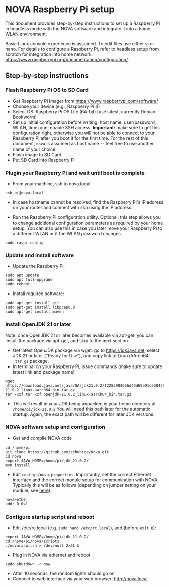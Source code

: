 # NOVA Raspberry Pi setup

This document provides step-by-step instructions to set up a Raspberry Pi in headless mode with the NOVA software and integrate it into a home WLAN environment.

Basic Linux console experience is assumed. To edit files use either vi or nano. For details to configure a Raspberry Pi, refer to
headless setup from scratch for integration into home network: <https://www.raspberrypi.org/documentation/configuration/>.



## Step-by-step instructions


### Flash Raspberry Pi OS to SD Card

* Get Raspberry Pi Imager from <https://www.raspberrypi.com/software/>
* Choose your device (e.g., Raspberry Pi 4)
* Select OS: Raspberry Pi OS Lite (64-bit) (use latest, currently Debian Bookworm)
* Set up initial configuration before writing: host name, user/password, WLAN, timezone, enable SSH access. **Important:** make sure to get this configuration right, otherwise you will not be able to connect to your Raspberry Pi after you boot it for the first time. For the rest of this document, `nova` is assumed as host name -- feel free to use another name of your choice.
* Flash image to SD Card
* Put SD Card into Raspberry Pi


### Plugin your Raspberry Pi and wait until boot is complete

* From your machine, ssh to nova.local:

```
ssh pi@nova.local
```

* In case hostname cannot be resolved, find the Raspberry Pi's IP address on your router and connect with ssh using the IP address.

* Run the Raspberry Pi configuration utility. Optional: this step allows you to change additional configuration parameters as required by your home setup. You can also use this in case you later move your Raspberry Pi to a different WLAN or if the WLAN password changes.

```
sudo raspi-config
```


### Update and install software

* Update the Raspberry Pi:

```
sudo apt update
sudo apt full-upgrade
sudo reboot
```

* Install required software:

```
sudo apt-get install git
sudo apt-get install libpcap0.8
sudo apt-get install maven
```


### Install OpenJDK 21 or later

Note: once OpenJDK 21 or later becomes available via apt-get, you can install the package via apt-get, and skip to the next section.

* Get latest OpenJDK package via wget: go to https://jdk.java.net, select JDK 21 or later ("Ready for Use"), and copy link to Linux/AArch64 `.tar.gz` package.
* In terminal on your Raspberry Pi, issue commands (make sure to update latest link and package name)

```
wget https://download.java.net/java/GA/jdk21.0.2/f2283984656d49d69e91c558476027ac/13/GPL/openjdk-21.0.2_linux-aarch64_bin.tar.gz
tar -xzf tar xzf openjdk-21.0.2_linux-aarch64_bin.tar.gz
```

* This will result in your JDK being unpacked in your home directory at `/home/pi/jdk-21.0.2` You will need this path later for the automatic startup. Again, the exact path will be different for later JDK versions.


### NOVA software setup and configuration

* Get and compile NOVA code

```
cd /home/pi
git clone https://github.com/schubige/nova.git
cd nova
export JAVA_HOME=/home/pi/jdk-21.0.2/
mvn install
```

* Edit `configs/nova.properties`. Importantly, set the correct Ethernet interface and the correct module setup for communication with NOVA. Typically this will be as follows (depending on jumper setting on your module, see [here](nova_control.md)).

```
nova=eth0
addr_0_0=1
```


### Configure startup script and reboot

* Edit /etc/rc.local (e.g. `sudo nano /etc/rc.local`), add (before `exit 0`):

```
export JAVA_HOME=/home/pi/jdk-21.0.2/
cd /home/pi/nova/scripts
./novaraspi.sh > /dev/null 2>&1 &
```

* Plug in NOVA via ethernet and reboot

```
sudo shutdown -r now
```

* After 10 seconds, the random lights should go on
* Connect to web interface via your web browser: http://nova.local
